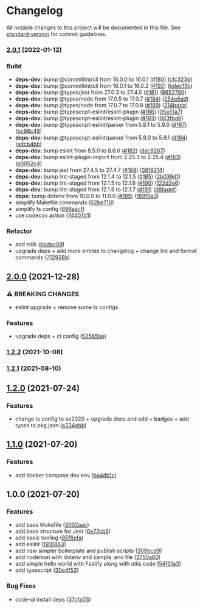# Changelog

All notable changes to this project will be documented in this file. See [standard-version](https://github.com/conventional-changelog/standard-version) for commit guidelines.

### [2.0.1](https://github.com/vitorsalgado/create-nodejs-ts/compare/v2.0.0...v2.0.1) (2022-01-12)


### Build

* **deps-dev:** bump @commitlint/cli from 16.0.0 to 16.0.1 ([#180](https://github.com/vitorsalgado/create-nodejs-ts/issues/180)) ([cfc323d](https://github.com/vitorsalgado/create-nodejs-ts/commit/cfc323d07180bdd5610457135bc77440438d8053))
* **deps-dev:** bump @commitlint/cli from 16.0.1 to 16.0.2 ([#192](https://github.com/vitorsalgado/create-nodejs-ts/issues/192)) ([bdec13b](https://github.com/vitorsalgado/create-nodejs-ts/commit/bdec13b45986e4fd8b0b343db2e2981faa6caf72))
* **deps-dev:** bump @types/jest from 27.0.3 to 27.4.0 ([#181](https://github.com/vitorsalgado/create-nodejs-ts/issues/181)) ([8652780](https://github.com/vitorsalgado/create-nodejs-ts/commit/865278043f005fa2db166ea5dd2a0c20c53be5f1))
* **deps-dev:** bump @types/node from 17.0.5 to 17.0.7 ([#184](https://github.com/vitorsalgado/create-nodejs-ts/issues/184)) ([254e6ad](https://github.com/vitorsalgado/create-nodejs-ts/commit/254e6adc6d0e612dad0c34adca28dd3bf9f448d5))
* **deps-dev:** bump @types/node from 17.0.7 to 17.0.8 ([#189](https://github.com/vitorsalgado/create-nodejs-ts/issues/189)) ([214bdda](https://github.com/vitorsalgado/create-nodejs-ts/commit/214bdda48e3aaa164cb9e6e0a1a9d1dae7ccf4b6))
* **deps-dev:** bump @typescript-eslint/eslint-plugin ([#186](https://github.com/vitorsalgado/create-nodejs-ts/issues/186)) ([05a51a7](https://github.com/vitorsalgado/create-nodejs-ts/commit/05a51a70a375c0d13fc621d73ce1df3bf9817d3d))
* **deps-dev:** bump @typescript-eslint/eslint-plugin ([#193](https://github.com/vitorsalgado/create-nodejs-ts/issues/193)) ([063fbd6](https://github.com/vitorsalgado/create-nodejs-ts/commit/063fbd6f0a48858750b00b08900507475ed26673))
* **deps-dev:** bump @typescript-eslint/parser from 5.8.1 to 5.9.0 ([#187](https://github.com/vitorsalgado/create-nodejs-ts/issues/187)) ([bc96c48](https://github.com/vitorsalgado/create-nodejs-ts/commit/bc96c4896a539cdf19fc28e18a5b233c2b690fbb))
* **deps-dev:** bump @typescript-eslint/parser from 5.9.0 to 5.9.1 ([#194](https://github.com/vitorsalgado/create-nodejs-ts/issues/194)) ([adcb4bb](https://github.com/vitorsalgado/create-nodejs-ts/commit/adcb4bb8a8875e85647cd2b8d7f6dd1a4023e203))
* **deps-dev:** bump eslint from 8.5.0 to 8.6.0 ([#182](https://github.com/vitorsalgado/create-nodejs-ts/issues/182)) ([dac8267](https://github.com/vitorsalgado/create-nodejs-ts/commit/dac8267563526d83984668ad7fbdeb1164943da7))
* **deps-dev:** bump eslint-plugin-import from 2.25.3 to 2.25.4 ([#183](https://github.com/vitorsalgado/create-nodejs-ts/issues/183)) ([e0052c4](https://github.com/vitorsalgado/create-nodejs-ts/commit/e0052c4354a956bb68bdcc8c2e077d32f96d1c69))
* **deps-dev:** bump jest from 27.4.5 to 27.4.7 ([#188](https://github.com/vitorsalgado/create-nodejs-ts/issues/188)) ([38f9214](https://github.com/vitorsalgado/create-nodejs-ts/commit/38f92142270ab1a4ab72dadd9f2967e712e6dcff))
* **deps-dev:** bump lint-staged from 12.1.4 to 12.1.5 ([#185](https://github.com/vitorsalgado/create-nodejs-ts/issues/185)) ([2b039d1](https://github.com/vitorsalgado/create-nodejs-ts/commit/2b039d110b0e3868bd1723d746a1e169c52f7496))
* **deps-dev:** bump lint-staged from 12.1.5 to 12.1.6 ([#190](https://github.com/vitorsalgado/create-nodejs-ts/issues/190)) ([122d2e6](https://github.com/vitorsalgado/create-nodejs-ts/commit/122d2e60dea361b71be8d7e962a581cfdf8b1a85))
* **deps-dev:** bump lint-staged from 12.1.6 to 12.1.7 ([#191](https://github.com/vitorsalgado/create-nodejs-ts/issues/191)) ([d8fadef](https://github.com/vitorsalgado/create-nodejs-ts/commit/d8fadef570162b4a5073fad44e50ad5e0a6043fb))
* **deps:** bump dotenv from 10.0.0 to 11.0.0 ([#195](https://github.com/vitorsalgado/create-nodejs-ts/issues/195)) ([169f0a3](https://github.com/vitorsalgado/create-nodejs-ts/commit/169f0a3b1fbca54bb8f94dc1808c0a87aaac7376))
* simplify Makefile commands ([02be710](https://github.com/vitorsalgado/create-nodejs-ts/commit/02be7102316abe8119650e47bc5c20cf22bdef5b))
* simplify ts config ([896aacf](https://github.com/vitorsalgado/create-nodejs-ts/commit/896aacf8d7ac575863f913fe1e3f758c4680c8ad))
* use codecov action ([74407d1](https://github.com/vitorsalgado/create-nodejs-ts/commit/74407d1cb4a1fa365a2032cdbad5d9b1c6c6f898))


### Refactor

* add tslib ([bbdac09](https://github.com/vitorsalgado/create-nodejs-ts/commit/bbdac099c33c8911bfc586042abab10587a4589b))
* upgrade deps + add more entries to changelog + change lint and format commands ([712928b](https://github.com/vitorsalgado/create-nodejs-ts/commit/712928bd50f9209f5028c05260df28be7824c871))

## [2.0.0](https://github.com/vitorsalgado/create-nodejs-ts/compare/v1.2.2...v2.0.0) (2021-12-28)


### ⚠ BREAKING CHANGES

* eslint upgrade + remove some ts configs

### Features

* upgrade deps + ci config ([52585be](https://github.com/vitorsalgado/create-nodejs-ts/commit/52585bee7794305658cfc5428a733dbb7e6acfc1))

### [1.2.2](https://github.com/vitorsalgado/create-nodejs-ts/compare/v1.2.1...v1.2.2) (2021-10-08)

### [1.2.1](https://github.com/vitorsalgado/create-nodejs-ts/compare/v1.2.0...v1.2.1) (2021-08-10)

## [1.2.0](https://github.com/vitorsalgado/create-nodejs-ts/compare/v1.1.0...v1.2.0) (2021-07-24)


### Features

* change ts config to es2020 + upgrade docs and add + badges + add types to pkg.json ([e234ebb](https://github.com/vitorsalgado/create-nodejs-ts/commit/e234ebbeab57a8220ee4aa8928a41b6ee4092181))

## [1.1.0](https://github.com/vitorsalgado/nodejs-boilerplate/compare/v1.0.0...v1.1.0) (2021-07-20)


### Features

* add docker compose dev env ([ba4db1c](https://github.com/vitorsalgado/nodejs-boilerplate/commit/ba4db1cf4f3b07c653d9b6dff51d61fac49c7fc9))

## 1.0.0 (2021-07-20)


### Features

* add base Makefile ([3002aac](https://github.com/vitorsalgado/nodejs-boilerplate/commit/3002aac02e711394e69fc7f097fd30f8afb1d5fb))
* add base structure for Jest ([0e77cb5](https://github.com/vitorsalgado/nodejs-boilerplate/commit/0e77cb53944b8a4273b8624f75409eb1a4ebab71))
* add basic tooling ([85f6efa](https://github.com/vitorsalgado/nodejs-boilerplate/commit/85f6efaf063102421cb1b3174fb435f721cc2824))
* add eslint ([1910863](https://github.com/vitorsalgado/nodejs-boilerplate/commit/19108630f4179ec916b6060fc0bdff131b940a77))
* add new simpler boilerplate and publish scripts ([309bcd9](https://github.com/vitorsalgado/nodejs-boilerplate/commit/309bcd9e2512e0506d6275108733da33f5c459bb))
* add nodemon with dotenv and sample .env file ([3750a60](https://github.com/vitorsalgado/nodejs-boilerplate/commit/3750a60e92bf1b82fa8ff75bc9e41aee175ddabf))
* add simple hello world with Fastify along with utils code ([54f31a3](https://github.com/vitorsalgado/nodejs-boilerplate/commit/54f31a3facd041993d42009522559f9ef1bd674f))
* add typescript ([30e4f53](https://github.com/vitorsalgado/nodejs-boilerplate/commit/30e4f5362fa3a954f9241c8f97bbec40c5504a2c))


### Bug Fixes

* code-ql install deps ([37cfa03](https://github.com/vitorsalgado/nodejs-boilerplate/commit/37cfa037fc887e220ae648271da49cb5738e28ee))
